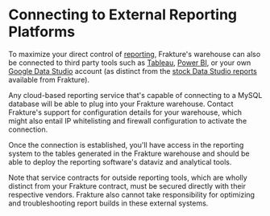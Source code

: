 # Connecting to External Reporting Platforms

To maximize your direct control of [reporting](reports/reports_frakture), Frakture's warehouse can also be connected to third party tools such as [Tableau](http://www.tableau.com), [Power BI](http://powerbi.microsoft.com), or your own [Google Data Studio](http://datastudio.google.com) account (as distinct from the [stock Data Studio reports](reports/reports_gds) available from Frakture).

Any cloud-based reporting service that's capable of connecting to a MySQL database will be able to plug into your Frakture warehouse. Contact Frakture's support for configuration details for your warehouse, which might also entail IP whitelisting and firewall configuration to activate the connection.

Once the connection is established, you'll have access in the reporting system to the tables generated in the Frakture warehouse and should be able to deploy the reporting software's dataviz and analytical tools.

Note that service contracts for outside reporting tools, which are wholly distinct from your Frakture contract, must be secured directly with their respective vendors. Frakture also cannot take responsibility for optimizing and troubleshooting report builds in these external systems.
